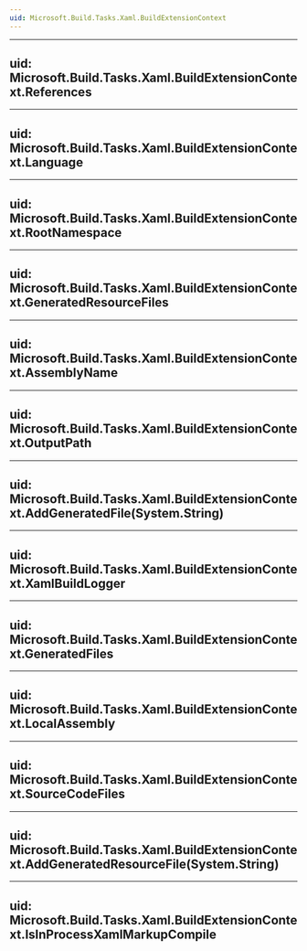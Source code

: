 ```yaml
---
uid: Microsoft.Build.Tasks.Xaml.BuildExtensionContext
---
```


---
uid: Microsoft.Build.Tasks.Xaml.BuildExtensionContext.References
---

---
uid: Microsoft.Build.Tasks.Xaml.BuildExtensionContext.Language
---

---
uid: Microsoft.Build.Tasks.Xaml.BuildExtensionContext.RootNamespace
---

---
uid: Microsoft.Build.Tasks.Xaml.BuildExtensionContext.GeneratedResourceFiles
---

---
uid: Microsoft.Build.Tasks.Xaml.BuildExtensionContext.AssemblyName
---

---
uid: Microsoft.Build.Tasks.Xaml.BuildExtensionContext.OutputPath
---

---
uid: Microsoft.Build.Tasks.Xaml.BuildExtensionContext.AddGeneratedFile(System.String)
---

---
uid: Microsoft.Build.Tasks.Xaml.BuildExtensionContext.XamlBuildLogger
---

---
uid: Microsoft.Build.Tasks.Xaml.BuildExtensionContext.GeneratedFiles
---

---
uid: Microsoft.Build.Tasks.Xaml.BuildExtensionContext.LocalAssembly
---

---
uid: Microsoft.Build.Tasks.Xaml.BuildExtensionContext.SourceCodeFiles
---

---
uid: Microsoft.Build.Tasks.Xaml.BuildExtensionContext.AddGeneratedResourceFile(System.String)
---

---
uid: Microsoft.Build.Tasks.Xaml.BuildExtensionContext.IsInProcessXamlMarkupCompile
---
